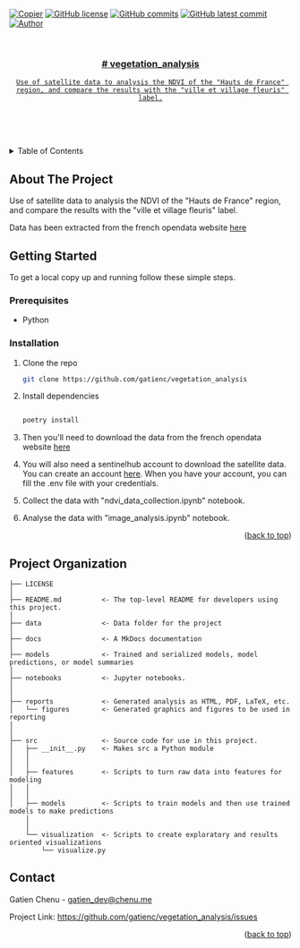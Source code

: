 <a name="readme-top"></a>

<!-- PROJECT SHIELDS -->
<!--
*** I'm using markdown "reference style" links for readability.
*** Reference links are enclosed in brackets [ ] instead of parentheses ( ).
*** See the bottom of this document for the declaration of the reference variables
*** for contributors-url, forks-url, etc. This is an optional, concise syntax you may use.
*** https://www.markdownguide.org/basic-syntax/#reference-style-links
-->

<!-- [![Contributors][contributors-shield]][contributors-url] -->

[![Copier](https://img.shields.io/endpoint?url=https://raw.githubusercontent.com/copier-org/copier/master/img/badge/badge-grayscale-border.json)](https://github.com/copier-org/copier)
[![GitHub license](https://img.shields.io/github/license/gatienc/vegetation_analysis)](https://github.com/gatienc/vegetation_analysis/blob/master/LICENSE)
[![GitHub commits](https://badgen.net/github/commits/gatienc/vegetation_analysis)](https://GitHub.com/gatienc/vegetation_analysis/commit/)
[![GitHub latest commit](https://badgen.net/github/last-commit/gatienc/vegetation_analysis)](https://gitHub.com/gatienc/vegetation_analysis/commit/)
[![Author](https://img.shields.io/badge/author-@gatienc-blue)](https://github.com/gatienc)

<!-- PROJECT LOGO -->
<br />
<div align="center">
  <a href="https://github.com/gatienc/# vegetation_analysis
">
    <!-- <img src="images/logo.png" alt="Logo" width="80" height="80">
  </a> -->

  <h3 align="center"># vegetation_analysis
</h3>

  <p align="center">
    
    Use of satellite data to analysis the NDVI of the "Hauts de France" region, and compare the results with the "ville et village fleuris" label.

  <br />
    <!-- <a href="https://github.com/gatienc/# vegetation_analysis
"><strong>Explore the docs »</strong> -->
    </a> 
    <br />
    <br />
    <!-- <a href="https://github.com/gatienc/# vegetation_analysis
">View Demo</a> -->
    
  </p>
</div>

<!-- TABLE OF CONTENTS -->
<details>
  <summary>Table of Contents</summary>
  <ol>
    <li>
      <a href="#about-the-project">About The Project</a>
    </li>
    <li>
      <a href="#getting-started">Getting Started</a>
      <ul>
        <li><a href="#prerequisites">Prerequisites</a></li>
        <li><a href="#installation">Installation</a></li>
      </ul>
    </li>
    <li><a href="#contact">Contact</a></li>
      </ol>
</details>

<!-- ABOUT THE PROJECT -->

## About The Project

<!--
[![Product Name Screen Shot][product-screenshot]](https://example.com) -->

Use of satellite data to analysis the NDVI of the "Hauts de France" region, and compare the results with the "ville et village fleuris" label.

Data has been extracted from the french opendata website [here](https://opendata.hautsdefrance.fr/dataset/df6f0a08-8613-4fb9-b418-0cfbc6cd124d)

<!-- GETTING STARTED -->

## Getting Started

To get a local copy up and running follow these simple steps.

### Prerequisites

- Python

### Installation

1. Clone the repo
   ```sh
   git clone https://github.com/gatienc/vegetation_analysis
   ```
2. Install dependencies

   ```sh

   poetry install

   ```

3. Then you'll need to download the data from the french opendata website [here](https://opendata.hautsdefrance.fr/dataset/df6f0a08-8613-4fb9-b418-0cfbc6cd124d)

4. You will also need a sentinelhub account to download the satellite data. You can create an account [here](https://www.sentinel-hub.com/). When you have your account, you can fill the .env file with your credentials.

5. Collect the data with "ndvi_data_collection.ipynb" notebook.

6. Analyse the data with "image_analysis.ipynb" notebook.

<p align="right">(<a href="#readme-top">back to top</a>)</p>

## Project Organization

    ├── LICENSE
    │
    ├── README.md          <- The top-level README for developers using this project.
    │
    ├── data               <- Data folder for the project
    │
    ├── docs               <- A MkDocs documentation
    │
    ├── models             <- Trained and serialized models, model predictions, or model summaries
    │
    ├── notebooks          <- Jupyter notebooks.
    │
    │
    ├── reports            <- Generated analysis as HTML, PDF, LaTeX, etc.
    │   └── figures        <- Generated graphics and figures to be used in reporting
    │
    │
    ├── src                <- Source code for use in this project.
    │   ├── __init__.py    <- Makes src a Python module
    │   │
    │   │
    │   ├── features       <- Scripts to turn raw data into features for modeling
    │   │  
    │   │
    │   ├── models         <- Scripts to train models and then use trained models to make predictions
        │
        │
        └── visualization  <- Scripts to create exploratory and results oriented visualizations
            └── visualize.py

## Contact

Gatien Chenu - gatien_dev@chenu.me

Project Link: https://github.com/gatienc/vegetation_analysis/issues

<p align="right">(<a href="#readme-top">back to top</a>)</p>
